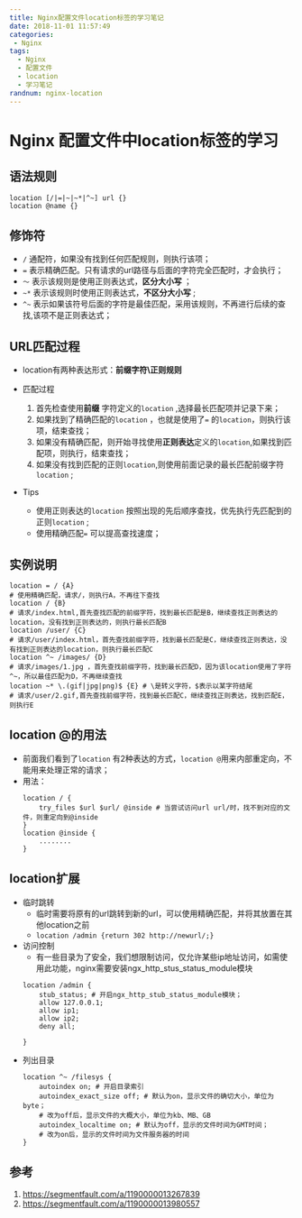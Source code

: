 ```yaml
---
title: Nginx配置文件location标签的学习笔记
date: 2018-11-01 11:57:49
categories: 
 - Nginx
tags:
  - Nginx
  - 配置文件
  - location
  - 学习笔记
randnum: nginx-location
---
```


# Nginx 配置文件中location标签的学习

## 语法规则
```
location [/|=|~|~*|^~] url {}
location @name {}
```
## 修饰符

- `/` 通配符，如果没有找到任何匹配规则，则执行该项；
- `=` 表示精确匹配。只有请求的url路径与后面的字符完全匹配时，才会执行；
- `～` 表示该规则是使用正则表达式，**区分大小写** ；
- `~*` 表示该规则时使用正则表达式，**不区分大小写** ;
- `^~` 表示如果该符号后面的字符是最佳匹配，采用该规则，不再进行后续的查找,该项不是正则表达式；

<!--more-->
## URL匹配过程

- location有两种表达形式：**前缀字符\正则规则**  

- 匹配过程
  1. 首先检查使用**前缀** 字符定义的`location` ,选择最长匹配项并记录下来；
  2. 如果找到了精确匹配的`location` ，也就是使用了`=` 的`location`，则执行该项，结束查找；
  3. 如果没有精确匹配，则开始寻找使用**正则表达**定义的`location`,如果找到匹配项，则执行，结束查找；
  4. 如果没有找到匹配的正则`location`,则使用前面记录的最长匹配前缀字符`location` ;

- Tips
  - 使用正则表达的`location` 按照出现的先后顺序查找，优先执行先匹配到的正则`location` ;
  - 使用精确匹配`=` 可以提高查找速度；

## 实例说明

```
location = / {A} 
# 使用精确匹配，请求/，则执行A，不再往下查找
location / {B}
# 请求/index.html,首先查找匹配的前缀字符，找到最长匹配是B，继续查找正则表达的location，没有找到正则表达的，则执行最长匹配B
location /user/ {C}
# 请求/user/index.html，首先查找前缀字符，找到最长匹配是C，继续查找正则表达，没有找到正则表达的location，则执行最长匹配C
location ^~ /images/ {D}
# 请求/images/1.jpg ，首先查找前缀字符，找到最长匹配D，因为该location使用了字符^~，所以最佳匹配为D，不再继续查找
location ~* \.(gif|jpg|png)$ {E} # \是转义字符，$表示以某字符结尾
# 请求/user/2.gif,首先查找前缀字符，找到最长匹配C，继续查找正则表达，找到匹配E，则执行E
```
## location @的用法

- 前面我们看到了`location` 有2种表达的方式，`location @`用来内部重定向，不能用来处理正常的请求；
- 用法：
  ```
  location / {
      try_files $url $url/ @inside # 当尝试访问url url/时，找不到对应的文件，则重定向到@inside
  }
  location @inside {
      ........
  }
  ```
  
## location扩展
- 临时跳转
  - 临时需要将原有的url跳转到新的url，可以使用精确匹配，并将其放置在其他location之前
  - `location /admin {return 302 http://newurl/;}`
- 访问控制
  - 有一些目录为了安全，我们想限制访问，仅允许某些ip地址访问，如需使用此功能，nginx需要安装ngx_http_stus_status_module模块
  ```
  location /admin {
      stub_status; # 开启ngx_http_stub_status_module模块；
      allow 127.0.0.1;
      allow ip1;
      allow ip2;
      deny all;
      
  }
  ```
- 列出目录
  ```
  location ^~ /filesys {
      autoindex on; # 开启目录索引
      autoindex_exact_size off; # 默认为on，显示文件的确切大小，单位为byte；
      # 改为off后，显示文件的大概大小，单位为kb、MB、GB
      autoindex_localtime on; # 默认为off，显示的文件时间为GMT时间；
      # 改为on后，显示的文件时间为文件服务器的时间
  }
  ```

## 参考
1. <https://segmentfault.com/a/1190000013267839> 
2. <https://segmentfault.com/a/1190000013980557> 
